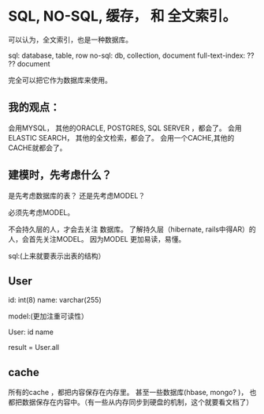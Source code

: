 
# SQL, NO-SQL, 缓存， 和 全文索引。

可以认为，全文索引，也是一种数据库。

sql:                    database,       table,         row
no-sql:                 db,             collection,    document
full-text-index:        ??              ??             document

完全可以把它作为数据库来使用。


## 我的观点：
会用MYSQL， 其他的ORACLE, POSTGRES, SQL SERVER ，都会了。
会用ELASTIC SEARCH， 其他的全文检索，都会了。
会用一个CACHE,其他的CACHE就都会了。


## 建模时，先考虑什么？

是先考虑数据库的表？ 还是先考虑MODEL？

必须先考虑MODEL。

不会持久层的人，才会去关注 数据库。
了解持久层（hibernate, rails中得AR）的人，会首先关注MODEL。
因为MODEL 更加易读，易懂。

sql:(上来就要表示出表的结构）

User
----------
id: int(8)
name: varchar(255)

model:(更加注重可读性）

User:
id
name


<?php
   sql = 'select * from users ...'
?>

   result = User.all

## cache
所有的cache ，都把内容保存在内存里。
甚至一些数据库(hbase, mongo? )， 也都把数据保存在内容中。（有一些从内存同步到硬盘的机制，这个就要看文档了）


